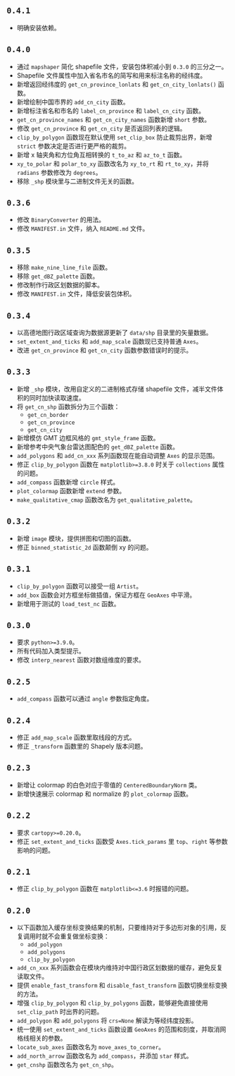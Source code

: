 ## `0.4.1`

- 明确安装依赖。

## `0.4.0`

- 通过 `mapshaper` 简化 shapefile 文件，安装包体积减小到 `0.3.0` 的三分之一。
- Shapefile 文件属性中加入省名市名的简写和用来标注名称的经纬度。
- 新增返回经纬度的 `get_cn_province_lonlats` 和 `get_cn_city_lonlats()` 函数。
- 新增绘制中国市界的 `add_cn_city` 函数。
- 新增标注省名和市名的 `label_cn_province` 和 `label_cn_city` 函数。
- `get_cn_province_names` 和 `get_cn_city_names` 函数新增 `short` 参数。
- 修改 `get_cn_province` 和 `get_cn_city` 是否返回列表的逻辑。
- `clip_by_polygon` 函数现在默认使用 `set_clip_box` 防止裁剪出界，新增 `strict` 参数决定是否进行更严格的裁剪。
- 新增 x 轴夹角和方位角互相转换的 `t_to_az` 和 `az_to_t` 函数。
- `xy_to_polar` 和 `polar_to_xy` 函数改名为 `xy_to_rt` 和 `rt_to_xy`，并将 `radians` 参数修改为 `degrees`。
- 移除 `_shp` 模块里与二进制文件无关的函数。

## `0.3.6`

- 修改 `BinaryConverter` 的用法。
- 修改 `MANIFEST.in` 文件，纳入 `README.md` 文件。

## `0.3.5`

- 移除 `make_nine_line_file` 函数。
- 移除 `get_dBZ_palette` 函数。
- 修改制作行政区划数据的脚本。
- 修改 `MANIFEST.in` 文件，降低安装包体积。

## `0.3.4`

- 以高德地图行政区域查询为数据源更新了 `data/shp` 目录里的矢量数据。
- `set_extent_and_ticks` 和 `add_map_scale` 函数现已支持普通 `Axes`。
- 改进 `get_cn_province` 和 `get_cn_city` 函数参数错误时的提示。

## `0.3.3`

- 新增 `_shp` 模块，改用自定义的二进制格式存储 shapefile 文件，减半文件体积的同时加快读取速度。
- 将 `get_cn_shp` 函数拆分为三个函数：
  - `get_cn_border`
  - `get_cn_province`
  - `get_cn_city`
- 新增模仿 GMT 边框风格的 `gmt_style_frame` 函数。
- 新增参考中央气象台雷达图配色的 `get_dBZ_palette` 函数。
- `add_polygons` 和 `add_cn_xxx` 系列函数现在能自动调整 `Axes` 的显示范围。
- 修正 `clip_by_polygon` 函数在 `matplotlib>=3.8.0` 时关于 `collections` 属性的问题。
- `add_compass` 函数新增 `circle` 样式。
- `plot_colormap` 函数新增 `extend` 参数。
- `make_qualitative_cmap` 函数改名为 `get_qualitative_palette`。

## `0.3.2`

- 新增 `image` 模块，提供拼图和切图的函数。
- 修正 `binned_statistic_2d` 函数颠倒 xy 的问题。

## `0.3.1`

- `clip_by_polygon` 函数可以接受一组 `Artist`。
- `add_box` 函数会对方框坐标做插值，保证方框在 `GeoAxes` 中平滑。
- 新增用于测试的 `load_test_nc` 函数。

## `0.3.0`

- 要求 `python>=3.9.0`。
- 所有代码加入类型提示。
- 修改 `interp_nearest` 函数对数组维度的要求。

## `0.2.5`

- `add_compass` 函数可以通过 `angle` 参数指定角度。

## `0.2.4`

- 修正 `add_map_scale` 函数里取线段的方式。
- 修正 `_transform` 函数里的 Shapely 版本问题。

## `0.2.3`

- 新增让 colormap 的白色对应于零值的 `CenteredBoundaryNorm` 类。
- 新增快速展示 colormap 和 normalize 的 `plot_colormap` 函数。

## `0.2.2`

- 要求 `cartopy>=0.20.0`。
- 修正 `set_extent_and_ticks` 函数受 `Axes.tick_params` 里 `top`、`right` 等参数影响的问题。

## `0.2.1`

- 修正 `clip_by_polygon` 函数在 `matplotlib<=3.6` 时报错的问题。

## `0.2.0`

- 以下函数加入缓存坐标变换结果的机制，只要维持对于多边形对象的引用，反复调用时就不会重复做坐标变换：
  - `add_polygon`
  - `add_polygons`
  - `clip_by_polygon`
- `add_cn_xxx` 系列函数会在模块内维持对中国行政区划数据的缓存，避免反复读取文件。
- 提供 `enable_fast_transform` 和 `disable_fast_transform` 函数切换坐标变换的方法。
- 增强 `clip_by_polygon` 和 `clip_by_polygons` 函数，能够避免直接使用 `set_clip_path` 时出界的问题。
- `add_polygon` 和 `add_polygons` 将 `crs=None` 解读为等经纬度投影。
- 统一使用 `set_extent_and_ticks` 函数设置 `GeoAxes` 的范围和刻度，并取消网格线相关的参数。
- `locate_sub_axes` 函数改名为 `move_axes_to_corner`。
- `add_north_arrow` 函数改名为 `add_compass`，并添加 `star` 样式。
- `get_cnshp` 函数改名为 `get_cn_shp`。